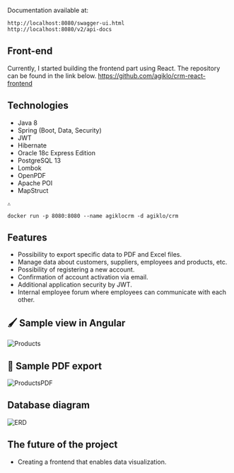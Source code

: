 
Documentation available at:
```
http://localhost:8080/swagger-ui.html
http://localhost:8080/v2/api-docs
```

## Front-end
Currently, I started building the frontend part using React. The repository can be found in the link below.
https://github.com/agiklo/crm-react-frontend

## Technologies
- Java 8
- Spring (Boot, Data, Security)
- JWT
- Hibernate
- Oracle 18c Express Edition
- PostgreSQL 13
- Lombok
- OpenPDF
- Apache POI
- MapStruct

```
⚠️
```
```
docker run -p 8080:8080 --name agiklocrm -d agiklo/crm
```

## Features
- Possibility to export specific data to PDF and Excel files.
- Manage data about customers, suppliers, employees and products, etc.
- Possibility of registering a new account.
- Confirmation of account activation via email.
- Additional application security by JWT.
- Internal employee forum where employees can communicate with each other.

## 🖌️ Sample view in Angular
![Products](https://i.imgur.com/uVT6Xw8_d.webp?maxwidth=1520&fidelity=grand)

## 📄 Sample PDF export
![ProductsPDF](https://i.imgur.com/LxWxyJm.png)

## Database diagram<br>
![ERD](https://i.imgur.com/YUkRUnR.png)

## The future of the project
- Creating a frontend that enables data visualization.
